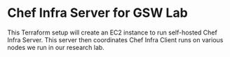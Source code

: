 # Chef Infra Server for GSW Lab

This Terraform setup will create an EC2 instance to run self-hosted Chef Infra Server. This server then coordinates Chef Infra Client runs on various nodes we run in our research lab.

